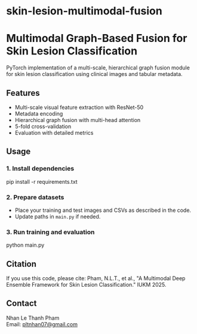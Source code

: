 # skin-lesion-multimodal-fusion

# Multimodal Graph-Based Fusion for Skin Lesion Classification

PyTorch implementation of a multi-scale, hierarchical graph fusion module for skin lesion classification using clinical images and tabular metadata.

## Features
- Multi-scale visual feature extraction with ResNet-50
- Metadata encoding
- Hierarchical graph fusion with multi-head attention
- 5-fold cross-validation
- Evaluation with detailed metrics

## Usage

### 1. Install dependencies
pip install -r requirements.txt


### 2. Prepare datasets
- Place your training and test images and CSVs as described in the code.
- Update paths in `main.py` if needed.

### 3. Run training and evaluation
python main.py


## Citation

If you use this code, please cite:
Pham, N.L.T., et al., "A Multimodal Deep Ensemble Framework for Skin Lesion Classification." IUKM 2025.

## Contact

Nhan Le Thanh Pham  
Email: pltnhan07@gmail.com
